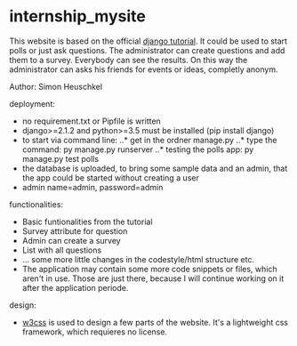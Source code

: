 # internship_mysite
This website is based on the official [django tutorial](https://www.djangoproject.com/start/).
It could be used to start polls or just ask questions. The administrator can create questions and add them to a survey.
Everybody can see the results. On this way the administrator can asks his friends for events or ideas, completly anonym.

Author: Simon Heuschkel


deployment:
* no requirement.txt or Pipfile is written
* django>=2.1.2 and python>=3.5 must be installed  (pip install django)
* to start via command line:
..* get in the ordner manage.py 
..* type the command: py manage.py runserver
..* testing the polls app: py manage.py test polls
* the database is uploaded, to bring some sample data and an admin, that the app could be started without creating a user
* admin   name=admin, password=admin

functionalities:
* Basic funtionalities from the tutorial
* Survey attribute for question
* Admin can create a survey
* List with all questions
* ... some more little changes in the codestyle/html structure etc.
* The application may contain some more code snippets or files, which aren't in use. 
  Those are just there, because I will continue working on it after the application periode.
  
 design:
 * [w3css](https://www.w3schools.com/w3css/) is used to design a few parts of the website. It's a lightweight css framework, which requieres no license. 

  
